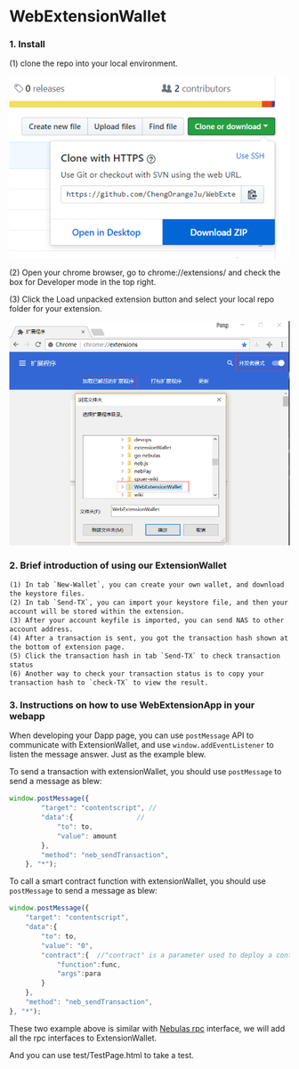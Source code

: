 # WebExtensionWallet

### 1. Install

(1) clone the repo into your local environment.

  ![](resources/download-from-fithub.png)

(2) Open your chrome browser, go to chrome://extensions/ and check the box for Developer mode in the top right.

(3) Click the Load unpacked extension button and select your local repo folder for your extension.

  ![](resources/add-chrome-extension.png)


### 2. Brief introduction of using our ExtensionWallet
```
(1) In tab `New-Wallet`, you can create your own wallet, and download the keystore files.
(2) In tab `Send-TX`, you can import your keystore file, and then your account will be stored within the extension.
(3) After your account keyfile is imported, you can send NAS to other account address.
(4) After a transaction is sent, you got the transaction hash shown at the bottom of extension page.
(5) Click the transaction hash in tab `Send-TX` to check transaction status
(6) Another way to check your transaction status is to copy your transaction hash to `check-TX` to view the result.
```

### 3. Instructions on how to use WebExtensionApp in your webapp

When developing your Dapp page, you can use `postMessage` API to communicate with ExtensionWallet, and use `window.addEventListener` to listen the message answer. Just as the example blew.

To send a transaction with extensionWallet, you should use `postMessage` to send a message as blew:
```js
window.postMessage({
        "target": "contentscript", //
        "data":{                //
            "to": to,
            "value": amount
        },
        "method": "neb_sendTransaction",
    }, "*");
```
To call a smart contract function with extensionWallet, you should use `postMessage` to send a message as blew:
```js
window.postMessage({
    "target": "contentscript",
    "data":{
        "to": to,
        "value": "0",
        "contract":{  //"contract" is a parameter used to deploy a contract or call a smart contract function
            "function":func,
            "args":para
        }
    },
    "method": "neb_sendTransaction",
}, "*");
```
These two example above is similar with [Nebulas rpc](https://github.com/nebulasio/wiki/blob/master/rpc_admin.md#sendtransaction) interface, we will add all the rpc interfaces to ExtensionWallet.

And you can use test/TestPage.html to take a test.


